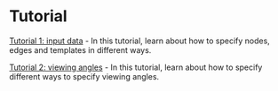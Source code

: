 # Tutorial

[Tutorial 1: input data](./tutorial/tutorial1_input/) - In this tutorial, learn about how to specify nodes, edges and templates in different ways. 

[Tutorial 2: viewing angles](./tutorial/tutorial1_input/) - In this tutorial, learn about how to specify different ways to specify viewing angles.